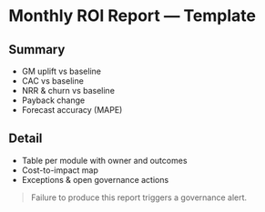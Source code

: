 # Monthly ROI Report — Template

## Summary
- GM uplift vs baseline
- CAC vs baseline
- NRR & churn vs baseline
- Payback change
- Forecast accuracy (MAPE)

## Detail
- Table per module with owner and outcomes
- Cost-to-impact map
- Exceptions & open governance actions

> Failure to produce this report triggers a governance alert.
